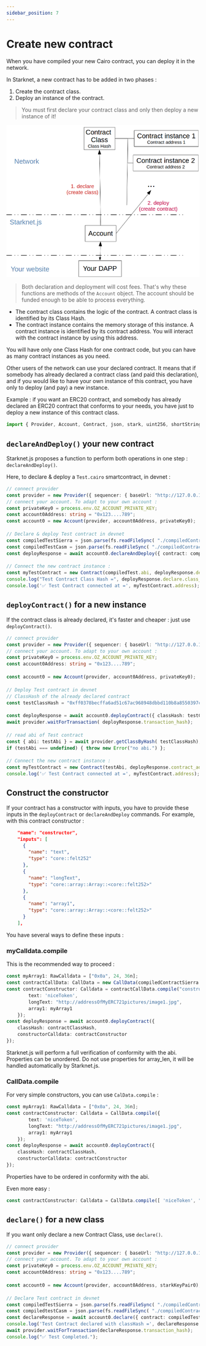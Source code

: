 ```yaml
---
sidebar_position: 7
---
```


# Create new contract

When you have compiled your new Cairo contract, you can deploy it in the network.

In Starknet, a new contract has to be added in two phases :

1. Create the contract class.
2. Deploy an instance of the contract.

> You must first declare your contract class and only then deploy a new instance of it!

![](./pictures/createContract.png)

> Both declaration and deployment will cost fees. That's why these functions are methods of the `Account` object. The account should be funded enough to be able to process everything.

- The contract class contains the logic of the contract. A contract class is identified by its Class Hash.
- The contract instance contains the memory storage of this instance. A contract instance is identified by its contract address. You will interact with the contract instance by using this address.

You will have only one Class Hash for one contract code, but you can have as many contract instances as you need.

Other users of the network can use your declared contract. It means that if somebody has already declared a contract class (and paid this declaration), and if you would like to have your own instance of this contract, you have only to deploy (and pay) a new instance.

Example : if you want an ERC20 contract, and somebody has already declared an ERC20 contract that conforms to your needs, you have just to deploy a new instance of this contract class.

```typescript
import { Provider, Account, Contract, json, stark, uint256, shortString } from "starknet";
```

## `declareAndDeploy()` your new contract

Starknet.js proposes a function to perform both operations in one step : `declareAndDeploy()`.

Here, to declare & deploy a `Test.cairo` smartcontract, in devnet :

```typescript
// connect provider
const provider = new Provider({ sequencer: { baseUrl: "http://127.0.0.1:5050" } });
// connect your account. To adapt to your own account :
const privateKey0 = process.env.OZ_ACCOUNT_PRIVATE_KEY;
const account0Address: string = "0x123....789";
const account0 = new Account(provider, account0Address, privateKey0);

// Declare & deploy Test contract in devnet
const compiledTestSierra = json.parse(fs.readFileSync( "./compiledContracts/test.sierra").toString( "ascii"));
const compiledTestCasm = json.parse(fs.readFileSync( "./compiledContracts/test.casm").toString( "ascii"));
const deployResponse = await account0.declareAndDeploy({ contract: compiledTestSierra, casm: compiledTestCasm });

// Connect the new contract instance :
const myTestContract = new Contract(compiledTest.abi, deployResponse.deploy.contract_address, provider);
console.log("Test Contract Class Hash =", deployResponse.declare.class_hash);
console.log('✅ Test Contract connected at =', myTestContract.address);
```

## `deployContract()` for a new instance

If the contract class is already declared, it's faster and cheaper : just use `deployContract()`.

```typescript
// connect provider
const provider = new Provider({ sequencer: { baseUrl: "http://127.0.0.1:5050" } });
// connect your account. To adapt to your own account :
const privateKey0 = process.env.OZ_ACCOUNT_PRIVATE_KEY;
const account0Address: string = "0x123....789";

const account0 = new Account(provider, account0Address, privateKey0);

// Deploy Test contract in devnet
// ClassHash of the already declared contract
const testClassHash = "0xff0378becffa6ad51c67ac968948dbbd110b8a8550397cf17866afebc6c17d";

const deployResponse = await account0.deployContract({ classHash: testClassHash });
await provider.waitForTransaction( deployResponse.transaction_hash);

// read abi of Test contract
const { abi: testAbi } = await provider.getClassByHash( testClassHash);
if (testAbi === undefined) { throw new Error("no abi.") };

// Connect the new contract instance :
const myTestContract = new Contract(testAbi, deployResponse.contract_address, provider);
console.log('✅ Test Contract connected at =', myTestContract.address);
```

## Construct the constructor

If your contract has a constructor with inputs, you have to provide these inputs in the `deployContract` or `declareAndDeploy` commands.
For example, with this contract constructor :

```json
    "name": "constructor",
    "inputs": [
      {
        "name": "text",
        "type": "core::felt252"
      },
      {
        "name": "longText",
        "type": "core::array::Array::<core::felt252>"
      },
      {
        "name": "array1",
        "type": "core::array::Array::<core::felt252>"
      }
    ],
```

You have several ways to define these inputs :

### myCalldata.compile

This is the recommended way to proceed :

```typescript
const myArray1: RawCalldata = ["0x0a", 24, 36n];
const contractCallData: CallData = new CallData(compiledContractSierra.abi);
const contractConstructor: Calldata = contractCallData.compile("constructor", {
        text: 'niceToken',
        longText: "http://addressOfMyERC721pictures/image1.jpg",
        array1: myArray1
    });
const deployResponse = await account0.deployContract({
    classHash: contractClassHash,
    constructorCalldata: contractConstructor
});
```

Starknet.js will perform a full verification of conformity with the abi. Properties can be unordered. Do not use properties for array_len, it will be handled automatically by Starknet.js.

### CallData.compile

For very simple constructors, you can use `CalData.compile` :

```typescript
const myArray1: RawCalldata = ["0x0a", 24, 36n];
const contractConstructor: Calldata = CallData.compile({
        text: 'niceToken',
        longText: "http://addressOfMyERC721pictures/image1.jpg",
        array1: myArray1
    });
const deployResponse = await account0.deployContract({
    classHash: contractClassHash,
    constructorCalldata: contractConstructor
});
```

Properties have to be ordered in conformity with the abi.

Even more easy :

```typescript
const contractConstructor: Calldata = CallData.compile([ 'niceToken', "http://addressOfMyERC721pictures/image1.jpg", myArray1]);
```

## `declare()` for a new class

If you want only declare a new Contract Class, use `declare()`.

```typescript
// connect provider
const provider = new Provider({ sequencer: { baseUrl: "http://127.0.0.1:5050" } });
// connect your account. To adapt to your own account :
const privateKey0 = process.env.OZ_ACCOUNT_PRIVATE_KEY;
const account0Address: string = "0x123....789";

const account0 = new Account(provider, account0Address, starkKeyPair0);

// Declare Test contract in devnet
const compiledTestSierra = json.parse(fs.readFileSync( "./compiledContracts/test.sierra").toString("ascii"));
const compiledtestCasm = json.parse(fs.readFileSync( "./compiledContracts/test.casm").toString("ascii"));
const declareResponse = await account0.declare({ contract: compiledTestSierra, casm: compiledTestCasm });
console.log('Test Contract declared with classHash =', declareResponse.class_hash);
await provider.waitForTransaction(declareResponse.transaction_hash);
console.log("✅ Test Completed.");
```
